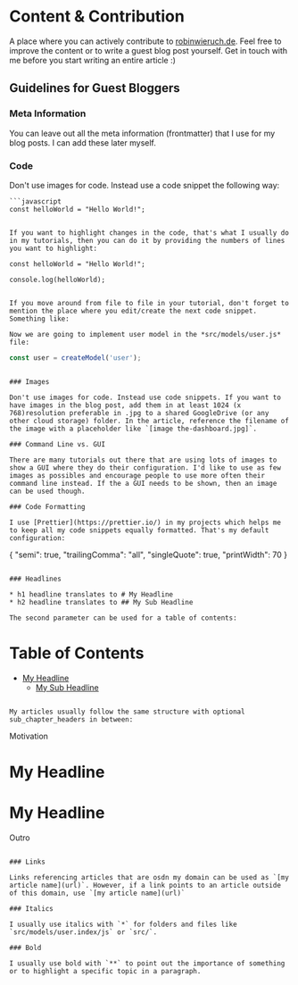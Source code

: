 # Content & Contribution

A place where you can actively contribute to [robinwieruch.de](https://robinwieruch.de). Feel free to improve the content or to write a guest blog post yourself. Get in touch with me before you start writing an entire article :)

## Guidelines for Guest Bloggers

### Meta Information

You can leave out all the meta information (frontmatter) that I use for my blog posts. I can add these later myself.

### Code

Don't use images for code. Instead use a code snippet the following way:

```
```javascript
const helloWorld = "Hello World!";
```
```

If you want to highlight changes in the code, that's what I usually do in my tutorials, then you can do it by providing the numbers of lines you want to highlight:

```
```javascript{3}
const helloWorld = "Hello World!";

console.log(helloWorld);
```
```

If you move around from file to file in your tutorial, don't forget to mention the place where you edit/create the next code snippet. Something like:

Now we are going to implement user model in the *src/models/user.js* file:

```
```javascript
const user = createModel('user');
```
```

### Images

Don't use images for code. Instead use code snippets. If you want to have images in the blog post, add them in at least 1024 (x 768)resolution preferable in .jpg to a shared GoogleDrive (or any other cloud storage) folder. In the article, reference the filename of the image with a placeholder like `[image the-dashboard.jpg]`.

### Command Line vs. GUI

There are many tutorials out there that are using lots of images to show a GUI where they do their configuration. I'd like to use as few images as possibles and encourage people to use more often their command line instead. If the a GUI needs to be shown, then an image can be used though.

### Code Formatting

I use [Prettier](https://prettier.io/) in my projects which helps me to keep all my code snippets equally formatted. That's my default configuration:

```
{
  "semi": true,
  "trailingComma": "all",
  "singleQuote": true,
  "printWidth": 70
}
```

### Headlines

* h1 headline translates to # My Headline
* h2 headline translates to ## My Sub Headline

The second parameter can be used for a table of contents:

```
# Table of Contents

* [My Headline](#my-headline)
  * [My Sub Headline](#my-sub-headline)
```

My articles usually follow the same structure with optional sub_chapter_headers in between:

```
Motivation

# My Headline

# My Headline

<Divider />

Outro
```

### Links

Links referencing articles that are osdn my domain can be used as `[my article name](url)`. However, if a link points to an article outside of this domain, use `[my article name](url)`

### Italics

I usually use italics with `*` for folders and files like `src/models/user.index/js` or `src/`.

### Bold

I usually use bold with `**` to point out the importance of something or to highlight a specific topic in a paragraph.
